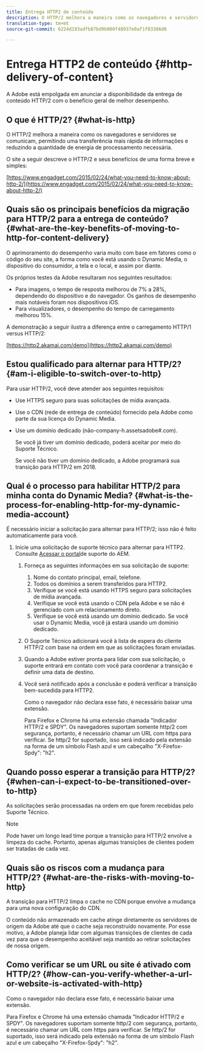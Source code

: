 ```yaml
---
title: Entrega HTTP2 de conteúdo
description: O HTTP/2 melhora a maneira como os navegadores e servidores se comunicam, permitindo uma transferência mais rápida de informações e reduzindo a quantidade de energia de processamento necessária.
translation-type: tm+mt
source-git-commit: 6224d193adfb87bd9b080f48937e0af1f03386d6

---
```



# Entrega HTTP2 de conteúdo {#http-delivery-of-content}

A Adobe está empolgada em anunciar a disponibilidade da entrega de conteúdo HTTP/2 com o benefício geral de melhor desempenho.

## O que é HTTP/2? {#what-is-http}

O HTTP/2 melhora a maneira como os navegadores e servidores se comunicam, permitindo uma transferência mais rápida de informações e reduzindo a quantidade de energia de processamento necessária.

O site a seguir descreve o HTTP/2 e seus benefícios de uma forma breve e simples:

[https://www.engadget.com/2015/02/24/what-you-need-to-know-about-http-2/](https://www.engadget.com/2015/02/24/what-you-need-to-know-about-http-2/)

## Quais são os principais benefícios da migração para HTTP/2 para a entrega de conteúdo? {#what-are-the-key-benefits-of-moving-to-http-for-content-delivery}

O aprimoramento do desempenho varia muito com base em fatores como o código do seu site, a forma como você está usando o Dynamic Media, o dispositivo do consumidor, a tela e o local, e assim por diante.

Os próprios testes da Adobe resultaram nos seguintes resultados:

* Para imagens, o tempo de resposta melhorou de 7% a 28%, dependendo do dispositivo e do navegador. Os ganhos de desempenho mais notáveis foram nos dispositivos iOS.
* Para visualizadores, o desempenho do tempo de carregamento melhorou 15%.

A demonstração a seguir ilustra a diferença entre o carregamento HTTP/1 versus HTTP/2:

[https://http2.akamai.com/demo](https://http2.akamai.com/demo)

## Estou qualificado para alternar para HTTP/2? {#am-i-eligible-to-switch-over-to-http}

Para usar HTTP/2, você deve atender aos seguintes requisitos:

* Use HTTPS seguro para suas solicitações de mídia avançada.
* Use o CDN (rede de entrega de conteúdo) fornecido pela Adobe como parte da sua licença do Dynamic Media.
* Use um domínio dedicado (não-company-h.assetsadobe#.com).

   Se você já tiver um domínio dedicado, poderá aceitar por meio do Suporte Técnico.

   Se você não tiver um domínio dedicado, a Adobe programará sua transição para HTTP/2 em 2018.

## Qual é o processo para habilitar HTTP/2 para minha conta do Dynamic Media? {#what-is-the-process-for-enabling-http-for-my-dynamic-media-account}

É necessário iniciar a solicitação para alternar para HTTP/2; isso não é feito automaticamente para você.

1. Inicie uma solicitação de suporte técnico para alternar para HTTP2. Consulte [Acessar o portal](https://helpx.adobe.com/experience-manager/kb/accessing-aem-support-portal.html)de suporte do AEM.

   1. Forneça as seguintes informações em sua solicitação de suporte:

      1. Nome do contato principal, email, telefone.
      1. Todos os domínios a serem transferidos para HTTP2.
      1. Verifique se você está usando HTTPS seguro para solicitações de mídia avançada.
      1. Verifique se você está usando o CDN pela Adobe e se não é gerenciado com um relacionamento direto.
      1. Verifique se você está usando um domínio dedicado. Se você usar o Dynamic Media, você já estará usando um domínio dedicado.
   1. O Suporte Técnico adicionará você à lista de espera do cliente HTTP/2 com base na ordem em que as solicitações foram enviadas.
   1. Quando a Adobe estiver pronta para lidar com sua solicitação, o suporte entrará em contato com você para coordenar a transição e definir uma data de destino.
   1. Você será notificado após a conclusão e poderá verificar a transição bem-sucedida para HTTP2.

      Como o navegador não declara esse fato, é necessário baixar uma extensão.

      Para Firefox e Chrome há uma extensão chamada &quot;Indicador HTTP/2 e SPDY&quot;. Os navegadores suportam somente http/2 com segurança, portanto, é necessário chamar um URL com https para verificar. Se http/2 for suportado, isso será indicado pela extensão na forma de um símbolo Flash azul e um cabeçalho &quot;X-Firefox-Spdy&quot;: &quot;h2&quot;.


## Quando posso esperar a transição para HTTP/2? {#when-can-i-expect-to-be-transitioned-over-to-http}

As solicitações serão processadas na ordem em que forem recebidas pelo Suporte Técnico.

>[!NOTE]
>
>Pode haver um longo lead time porque a transição para HTTP/2 envolve a limpeza do cache. Portanto, apenas algumas transições de clientes podem ser tratadas de cada vez.

## Quais são os riscos com a mudança para HTTP/2? {#what-are-the-risks-with-moving-to-http}

A transição para HTTP/2 limpa o cache no CDN porque envolve a mudança para uma nova configuração do CDN.

O conteúdo não armazenado em cache atinge diretamente os servidores de origem da Adobe até que o cache seja reconstruído novamente. Por esse motivo, a Adobe planeja lidar com algumas transições de clientes de cada vez para que o desempenho aceitável seja mantido ao retirar solicitações de nossa origem.

## Como verificar se um URL ou site é ativado com HTTP/2? {#how-can-you-verify-whether-a-url-or-website-is-activated-with-http}

Como o navegador não declara esse fato, é necessário baixar uma extensão.

Para Firefox e Chrome há uma extensão chamada &quot;Indicador HTTP/2 e SPDY&quot;. Os navegadores suportam somente http/2 com segurança, portanto, é necessário chamar um URL com https para verificar. Se http/2 for suportado, isso será indicado pela extensão na forma de um símbolo Flash azul e um cabeçalho &quot;X-Firefox-Spdy&quot;: &quot;h2&quot;.
